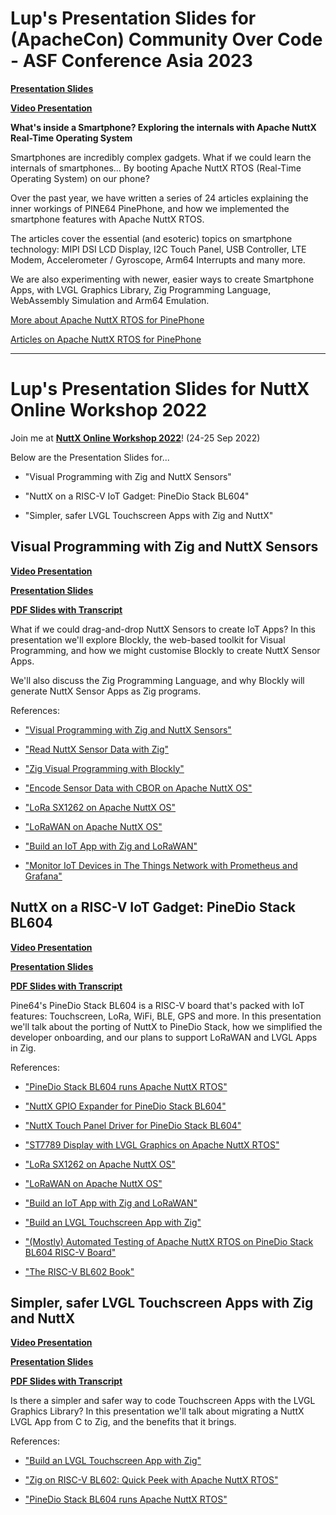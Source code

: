 # Lup's Presentation Slides for (ApacheCon) Community Over Code - ASF Conference Asia 2023

[__Presentation Slides__](https://docs.google.com/presentation/d/1xB0uzIUlzbd5-Lkh9QGaJe5ZPlbgXTTDvDV5EWn3G0E/edit?usp=sharing)

[__Video Presentation__](https://drive.google.com/file/d/1WL-6HVjhtqktHRmZiDbPCOs6934fQlEQ/view?usp=drive_link)

__What's inside a Smartphone? Exploring the internals with Apache NuttX Real-Time Operating System__

Smartphones are incredibly complex gadgets. What if we could learn the internals of smartphones... By booting Apache NuttX RTOS (Real-Time Operating System) on our phone?

Over the past year, we have written a series of 24 articles explaining the inner workings of PINE64 PinePhone, and how we implemented the smartphone features with Apache NuttX RTOS.

The articles cover the essential (and esoteric) topics on smartphone technology: MIPI DSI LCD Display, I2C Touch Panel, USB Controller, LTE Modem, Accelerometer / Gyroscope, Arm64 Interrupts and many more.

We are also experimenting with newer, easier ways to create Smartphone Apps, with LVGL Graphics Library, Zig Programming Language, WebAssembly Simulation and Arm64 Emulation.

[More about Apache NuttX RTOS for PinePhone](https://lupyuen.github.io/articles/what)

[Articles on Apache NuttX RTOS for PinePhone](https://github.com/lupyuen/pinephone-nuttx#apache-nuttx-rtos-for-pinephone)

<hr>

# Lup's Presentation Slides for NuttX Online Workshop 2022

Join me at [__NuttX Online Workshop 2022__](https://nuttx.events/)! (24-25 Sep 2022)

Below are the Presentation Slides for...

-   "Visual Programming with Zig and NuttX Sensors"

-   "NuttX on a RISC-V IoT Gadget: PineDio Stack BL604"

-   "Simpler, safer LVGL Touchscreen Apps with Zig and NuttX"

## Visual Programming with Zig and NuttX Sensors

[__Video Presentation__](https://youtu.be/1O5Eb8bKxXA)

[__Presentation Slides__](https://docs.google.com/presentation/d/1IzSqs9p9Kmb6_vVl2E_LuKmKNXB3btu7-ghxRZJfyXc/edit?usp=sharing&authuser=0)

[__PDF Slides with Transcript__](https://drive.google.com/file/d/1jf2wzwxaZKRfybT2ZNJiRLrPVXUpmHYN/view?usp=sharing)

What if we could drag-and-drop NuttX Sensors to create IoT Apps? In this presentation we'll explore Blockly, the web-based toolkit for Visual Programming, and how we might customise Blockly to create NuttX Sensor Apps.

We'll also discuss the Zig Programming Language, and why Blockly will generate NuttX Sensor Apps as Zig programs.

References: 

-   ["Visual Programming with Zig and NuttX Sensors"](https://lupyuen.github.io/articles/visual)

-   ["Read NuttX Sensor Data with Zig"](https://lupyuen.github.io/articles/sensor)

-   ["Zig Visual Programming with Blockly"](https://lupyuen.github.io/articles/blockly)

-   ["Encode Sensor Data with CBOR on Apache NuttX OS"](https://lupyuen.github.io/articles/cbor2)

-   ["LoRa SX1262 on Apache NuttX OS"](https://lupyuen.github.io/articles/sx1262)

-   ["LoRaWAN on Apache NuttX OS"](https://lupyuen.github.io/articles/lorawan3)

-   ["Build an IoT App with Zig and LoRaWAN"](https://lupyuen.github.io/articles/iot)

-   ["Monitor IoT Devices in The Things Network with Prometheus and Grafana"](https://lupyuen.github.io/articles/prometheus)

## NuttX on a RISC-V IoT Gadget: PineDio Stack BL604

[__Video Presentation__](https://youtu.be/_vADRu939sI)

[__Presentation Slides__](https://docs.google.com/presentation/d/1xEGRwYbrngK7CdqU3jsALq-5xzB5skL0FrIQZ26WqXg/edit?usp=sharing&authuser=0)

[__PDF Slides with Transcript__](https://drive.google.com/file/d/1m2UOZrVmRHExXtcTxObbSbF0BWKm6MO6/view?usp=sharing)

Pine64's PineDio Stack BL604 is a RISC-V board that's packed with IoT features: Touchscreen, LoRa, WiFi, BLE, GPS and more. In this presentation we'll talk about the porting of NuttX to PineDio Stack, how we simplified the developer onboarding, and our plans to support LoRaWAN and LVGL Apps in Zig.

References:

-   ["PineDio Stack BL604 runs Apache NuttX RTOS"](https://lupyuen.github.io/articles/pinedio2)

-   ["NuttX GPIO Expander for PineDio Stack BL604"](https://lupyuen.github.io/articles/expander)

-   ["NuttX Touch Panel Driver for PineDio Stack BL604"](https://lupyuen.github.io/articles/touch)

-   ["ST7789 Display with LVGL Graphics on Apache NuttX RTOS"](https://lupyuen.github.io/articles/st7789)

-   ["LoRa SX1262 on Apache NuttX OS"](https://lupyuen.github.io/articles/sx1262)

-   ["LoRaWAN on Apache NuttX OS"](https://lupyuen.github.io/articles/lorawan3)

-   ["Build an IoT App with Zig and LoRaWAN"](https://lupyuen.github.io/articles/iot)

-   ["Build an LVGL Touchscreen App with Zig"](https://lupyuen.github.io/articles/lvgl)

-   ["(Mostly) Automated Testing of Apache NuttX RTOS on PineDio Stack BL604 RISC-V Board"](https://lupyuen.github.io/articles/auto2)

-   ["The RISC-V BL602 Book"](https://lupyuen.github.io/articles/book)

## Simpler, safer LVGL Touchscreen Apps with Zig and NuttX

[__Video Presentation__](https://youtu.be/-2OIHur8X1E)

[__Presentation Slides__](https://docs.google.com/presentation/d/1uFCxfNQjWVEWeM3vaHyYKe0soiRMc1LCnfYC4XleMgY/edit?usp=sharing&authuser=0)

[__PDF Slides with Transcript__](https://drive.google.com/file/d/1erITSgHKtlwDtukNsm2LNDr22dSJZHZq/view?usp=sharing)

Is there a simpler and safer way to code Touchscreen Apps with the LVGL Graphics Library? In this presentation we'll talk about migrating a NuttX LVGL App from C to Zig, and the benefits that it brings.

References:

-   ["Build an LVGL Touchscreen App with Zig"](https://lupyuen.github.io/articles/lvgl)

-   ["Zig on RISC-V BL602: Quick Peek with Apache NuttX RTOS"](https://lupyuen.github.io/articles/zig)

-   ["PineDio Stack BL604 runs Apache NuttX RTOS"](https://lupyuen.github.io/articles/pinedio2)
